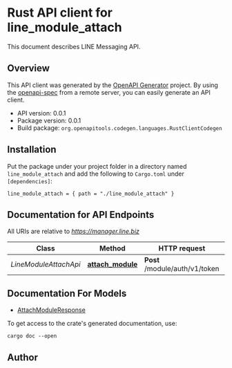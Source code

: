# Rust API client for line_module_attach

This document describes LINE Messaging API.


## Overview

This API client was generated by the [OpenAPI Generator](https://openapi-generator.tech) project.  By using the [openapi-spec](https://openapis.org) from a remote server, you can easily generate an API client.

- API version: 0.0.1
- Package version: 0.0.1
- Build package: `org.openapitools.codegen.languages.RustClientCodegen`

## Installation

Put the package under your project folder in a directory named `line_module_attach` and add the following to `Cargo.toml` under `[dependencies]`:

```
line_module_attach = { path = "./line_module_attach" }
```

## Documentation for API Endpoints

All URIs are relative to *https://manager.line.biz*

Class | Method | HTTP request | Description
------------ | ------------- | ------------- | -------------
*LineModuleAttachApi* | [**attach_module**](docs/LineModuleAttachApi.md#attach_module) | **Post** /module/auth/v1/token | 


## Documentation For Models

 - [AttachModuleResponse](docs/AttachModuleResponse.md)


To get access to the crate's generated documentation, use:

```
cargo doc --open
```

## Author



